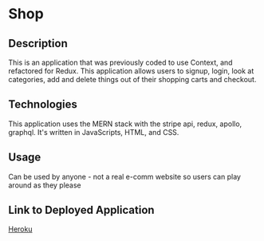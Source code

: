 # Shop

## Description
This is an application that was previously coded to use Context, and refactored for Redux. This application allows users to signup, login, look at categories, add and delete things out of their shopping carts and checkout.

## Technologies
This application uses the MERN stack with the stripe api, redux, apollo, graphql. It's written in JavaScripts, HTML, and CSS. 

## Usage
Can be used by anyone - not a real e-comm website so users can play around as they please

## Link to Deployed Application
[Heroku](https://obscure-meadow-93447.herokuapp.com/)